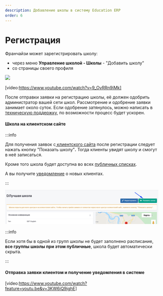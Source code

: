 ```yaml
---
description: Добавление школы в систему Education ERP
order: 6
---
```


# Регистрация

Франчайзи может зарегистрировать школу:

* через меню **Управление школой - Школы** - "Добавить школу"
* со страницы своего профиля

![](<../../.gitbook/assets/Школы - Education ERP - Google Chrome 22.12.2021 14\_14\_34 (2) (3).png>)

[video:https://www.youtube.com/watch?v=9_OvRRn9iMk]

После отправки заявки на регистрацию школы, её должен одобрить администратор вашей сети школ. Рассмотрение и одобрение заявки занимает около суток. Если одобрение затянулось, можно написать в [техническую поддержку](mailto:support@odin.study), по возможности  процесс будет ускорен.

#### **Школа на клиентском сайте**

:::info

Для получения заявок с[ клиентского сайта](https://app.gitbook.com/s/-MkFNHt9T\_SX73MEMmIU/c/LkNFkJQQkijlBXWZTkQ9/master/osnovnye-ponyatiya/page-1)  после регистрации следует нажать кнопку  "Показать школу"**.** Тогда клиенты увидят школу и смогут в неё записаться.

Кроме того школа будет доступна во всех [публичных списках](../../master/osnovnye-ponyatiya/publichnye-spiski.md).

А вы получите [уведомление](../../uvedomleniya/) о новых клиентах.

:::

![](<../../.gitbook/assets/image (50) (1).png>)

:::info

Если хотя бы в одной из групп школы не будет заполнено расписание, **все группы школы при этом публичные**, школа будет автоматически скрыта.

:::

#### Отправка заявки клиентом и получение уведомления в системе

[video:https://www.youtube.com/watch?feature=youtu.be&v=3KW6iQ9jghE]